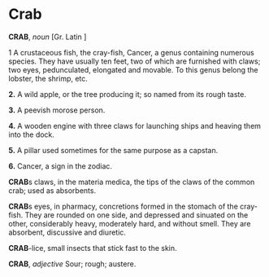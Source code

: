 # Crab

**CRAB**, _noun_ \[Gr. Latin \]

1 A crustaceous fish, the cray-fish, Cancer, a genus containing numerous species. They have usually ten feet, two of which are furnished with claws; two eyes, pedunculated, elongated and movable. To this genus belong the lobster, the shrimp, etc.

**2.** A wild apple, or the tree producing it; so named from its rough taste.

**3.** A peevish morose person.

**4.** A wooden engine with three claws for launching ships and heaving them into the dock.

**5.** A pillar used sometimes for the same purpose as a capstan.

**6.** Cancer, a sign in the zodiac.

**CRAB**s claws, in the materia medica, the tips of the claws of the common crab; used as absorbents.

**CRAB**s eyes, in pharmacy, concretions formed in the stomach of the cray-fish. They are rounded on one side, and depressed and sinuated on the other, considerably heavy, moderately hard, and without smell. They are absorbent, discussive and diuretic.

**CRAB**\-lice, small insects that stick fast to the skin.

**CRAB**, _adjective_ Sour; rough; austere.